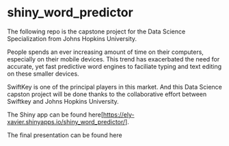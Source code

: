 # shiny_word_predictor
The following repo is the capstone project for the Data Science Specialization from Johns Hopkins University.

People spends an ever increasing amount of time on their computers, especially on their mobile devices. This trend has exacerbated the need for accurate, yet fast predictive word engines to faciliate typing and text editing on these smaller devices.

SwiftKey is one of the principal players in this market. And this Data Science capston project will be done thanks to the collaborative effort between Swiftkey and Johns Hopkins University.

The Shiny app can be found here[https://ely-xavier.shinyapps.io/shiny_word_predictor/].

The final presentation can be found here
